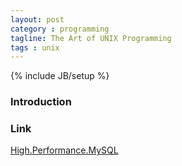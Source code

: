 ```yaml
---
layout: post
category : programming
tagline: The Art of UNIX Programming
tags : unix
---
```

{% include JB/setup %}

### Introduction

### Link

<a target="_blank"  href="{{ BASE_PATH }}/books/High.Performance.MySQL.html">High.Performance.MySQL</a>

